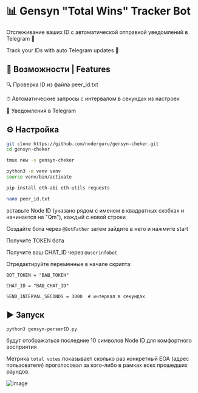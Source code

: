 # 📊 Gensyn "Total Wins" Tracker Bot

Отслеживание ваших ID с автоматической отправкой уведомлений в Telegram 💬

Track your IDs with auto Telegram updates 💬

## 🚀 Возможности | Features

🔍 Проверка ID из файла peer_id.txt

⏱ Автоматические запросы с интервалом в секундах из настроек

📩 Уведомления в Telegram

## ⚙ Настройка

```bash
git clone https://github.com/noderguru/gensyn-cheker.git
cd gensyn-cheker
```
```bash
tmux new -s gensyn-cheker
```

```bash
python3 -m venv venv
source venv/bin/activate
```
```bash
pip install eth-abi eth-utils requests
```
```bash
nano peer_id.txt
```
вставьте Node ID (указано рядом с именем в квадратных скобках и начинается на "Qm"), каждый с новой строки

Создайте бота через ```@BotFather``` затем зайдите в него и нажмите start

Получите TOKEN бота

Получите ваш CHAT_ID через ```@userinfobot```

Отредактируйте переменные в начале скрипта:

```
BOT_TOKEN = "ВАШ_ТОКЕН"

CHAT_ID = "ВАШ_CHAT_ID"

SEND_INTERVAL_SECONDS = 3000  # интервал в секундах
```
## ▶️ Запуск
```bash
python3 gensyn-perserID.py
```
будут отображаться последние 10 символов Node ID для комфортного восприятия

Метрика ```total votes``` показывает сколько раз конкретный EOA (адрес пользователя) проголосовал за кого-либо в рамках всех прошедших раундов.

![image](https://github.com/user-attachments/assets/bdbd96a7-b14b-4c0d-aee9-89c977036363)











